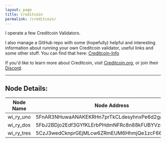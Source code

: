 ```yaml
---
layout: page
title: Creditcoin
permalink: /creditcoin/
---
```


I operate a few Creditcoin Validators.

I also manage a GitHub repo with some (hopefully) helpful and interesting information about running your own Creditcoin validator, useful links and some other stuff. You can find that here: [Creditcoin-Info](https://github.com/wi-ry/Creditcoin-Info)

If you'd like to learn more about Creditcoin, visit [Creditcoin.org](https://www.creditcoin.org), or join their [Discord](https://discord.com/invite/creditcoin).

---

##  Node Details:
<table>
  <thead>
    <tr>
      <th>Node Name</th>
      <th>Node Address</th>
      <th>Commission</th>
    </tr>
  </thead>
  <tbody>
    <tr>
      <td>wi_ry_uno</td>
      <td>5FnAR3NHuwaANAKEKRHn7prTkCLdesyhnxPe6d2gaqum96QW</td>
      <td>10%</td>
    </tr>
    <tr>
      <td>wi_ry_dos</td>
      <td>5FbJ2BDjo2Edf3GYfKLErbPHdmNFRc8n88kFUBYVzsQPYRZv</td>
      <td>5%</td>
    </tr>
    <tr>
      <td>wi_ry_tres</td>
      <td>5CzJ3wedCknprGEjMLcw6ZRmEUM6HhmjQe1zcF667srgZyxx</td>
      <td>5%</td>
    </tr>
  </tbody>
</table>
